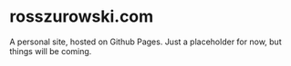 # rosszurowski.com

A personal site, hosted on Github Pages. Just a placeholder for now, but things will be coming.
